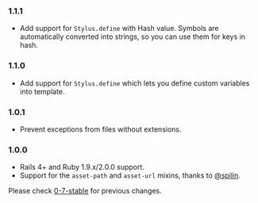 ### 1.1.1

* Add support for `Stylus.define` with Hash value. Symbols are automatically converted into strings, so you can use them
for keys in hash.

### 1.1.0

* Add support for `Stylus.define` which lets you define custom variables into template.

### 1.0.1

* Prevent exceptions from files without extensions.

### 1.0.0

* Rails 4+ and Ruby 1.9.x/2.0.0 support.
* Support for the `asset-path` and `asset-url` mixins, thanks to [@spilin](https://github.com/spilin).

Please check [0-7-stable](https://github.com/lucasmazza/ruby-stylus/blob/0-7-stable/CHANGELOG.md) for previous changes.
